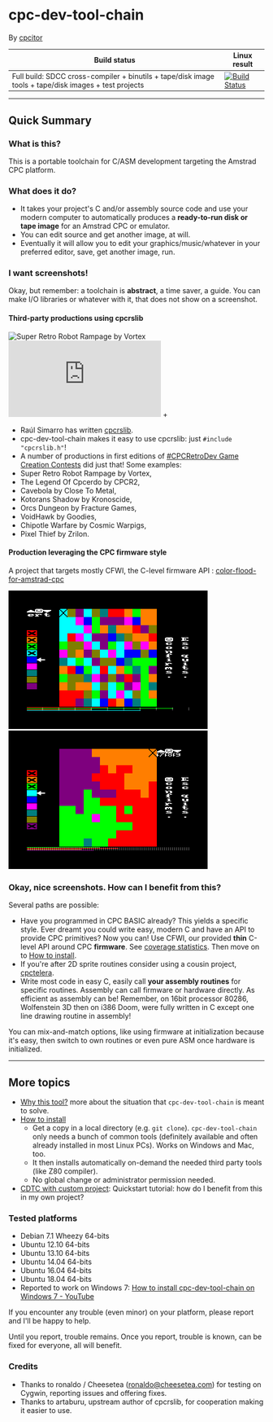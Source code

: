 cpc-dev-tool-chain
==================

By [cpcitor](https://github.com/cpcitor)

Build status | Linux result
---- | ----
Full build: SDCC cross-compiler + binutils + tape/disk image tools + tape/disk images + test projects | [![Build Status](https://travis-ci.org/cpcitor/cpc-dev-tool-chain.svg?branch=master)](https://travis-ci.org/cpcitor/cpc-dev-tool-chain)
----------------------------------------------------------------

## Quick Summary

### What is this?

This is a portable toolchain for C/ASM development targeting the Amstrad CPC platform.

### What does it do?

* It takes your project's C and/or assembly source code and use your modern computer to automatically produces a **ready-to-run disk or tape image** for an Amstrad CPC or emulator.
* You can edit source and get another image, at will.
* Eventually it will allow you to edit your graphics/music/whatever in your preferred editor, save, get another image, run.

### I want screenshots!

Okay, but remember: a toolchain is **abstract**, a time saver, a guide.  You can make I/O libraries or whatever with it, that does not show on a screenshot.

#### Third-party productions using cpcrslib

![Super Retro Robot Rampage by Vortex](https://cpcrulez.fr/img/6/srrr2.png)
![Kotorans Shadow by Kronoscide](http://www.cpc-power.com/extra_lire_fichier.php?extra=cpcold&fiche=11423&slot=2&part=A&type=.png)
+
* Raúl Simarro has written [cpcrslib](http://www.cpcwiki.eu/index.php/CPCRSlib).
* cpc-dev-tool-chain makes it easy to use cpcrslib: just `#include "cpcrslib.h"`!
* A number of productions in first editions of [#CPCRetroDev Game Creation Contests](http://cpcretrodev.byterealms.com/en/ "#CPCRetroDev Game Creation Contest | Amstrad CPC game development contest") did just that! Some examples:
 * Super Retro Robot Rampage by Vortex,
 * The Legend Of Cpcerdo by CPCR2,
 * Cavebola by Close To Metal,
 * Kotorans Shadow by Kronoscide,
 * Orcs Dungeon by Fracture Games,
 * VoidHawk by Goodies,
 * Chipotle Warfare by Cosmic Warpigs,
 * Pixel Thief by Zrilon.

#### Production leveraging the CPC firmware style

A project that targets mostly CFWI, the C-level firmware API : [color-flood-for-amstrad-cpc](https://github.com/cpcitor/color-flood-for-amstrad-cpc "cpcitor/color-flood-for-amstrad-cpc: A puzzle game for 2 to 4 player. Written in portable C as an experiment: can a program with non-trivial algorithmic logic be compiled and run on an 8-bit platform? Answer: yes.")

![Playing Color Flood](https://raw.githubusercontent.com/cpcitor/color-flood-for-amstrad-cpc/master/doc/images/dump_2018y12m03d_19h24m32s_174836371.png)
![Playing Color Flood](https://raw.githubusercontent.com/cpcitor/color-flood-for-amstrad-cpc/master/doc/images/dump_2018y12m03d_19h34m30s_522981601.png)

### Okay, nice screenshots.  How can I benefit from this?

Several paths are possible:

* Have you programmed in CPC BASIC already?  This yields a specific style.  Ever dreamt you could write easy, modern C and have an API to provide CPC primitives?  Now you can!  Use CFWI, our provided **thin** C-level API around CPC **firmware**.  See [coverage statistics](https://cdn.rawgit.com/cpcitor/cpc-dev-tool-chain/master/cpclib/cfwi/coverage.html).  Then move on to [How to install](documentation/how_to_install.md).
* If you're after 2D sprite routines consider using a cousin project, [cpctelera](https://github.com/lronaldo/cpctelera "lronaldo/cpctelera: Astonishingly fast Amstrad CPC game engine for C developers").
* Write most code in easy C, easily call **your assembly routines** for specific routines.  Assembly can call firmware or hardware directly.  As efficient as assembly can be!  Remember, on 16bit processor 80286, Wolfenstein 3D then on i386 Doom, were fully written in C except one line drawing routine in assembly!

You can mix-and-match options, like using firmware at initialization because it's easy, then switch to own routines or even pure ASM once hardware is initialized.

----------------------------------------------------------------

## More topics

* [Why this tool?](documentation/why_this_tool.md) more about the situation that `cpc-dev-tool-chain` is meant to solve.
* [How to install](documentation/how_to_install.md)
  * Get a copy in a local directory (e.g. `git clone`). `cpc-dev-tool-chain` only needs a bunch of common tools (definitely available and often already installed in most Linux PCs).  Works on Windows and Mac, too.
  * It then installs automatically on-demand the needed third party tools (like Z80 compiler).
  * No global change or administrator permission needed.
* [CDTC with custom project](documentation/CDTC_with_custom_project.md): Quickstart tutorial: how do I benefit from this in my own project?

### Tested platforms

* Debian 7.1 Wheezy 64-bits
* Ubuntu 12.10 64-bits
* Ubuntu 13.10 64-bits
* Ubuntu 14.04 64-bits
* Ubuntu 16.04 64-bits
* Ubuntu 18.04 64-bits
* Reported to work on Windows 7: [How to install cpc-dev-tool-chain on Windows 7 - YouTube](https://www.youtube.com/watch?v=FQ4ToK9ry5U)

If you encounter any trouble (even minor) on your platform, please report and I'll be happy to help.

Until you report, trouble remains.
Once you report, trouble is known, can be fixed for everyone, all will benefit.


### Credits

* Thanks to ronaldo / Cheesetea (ronaldo@cheesetea.com) for testing on Cygwin, reporting issues and offering fixes.
* Thanks to artaburu, upstream author of cpcrslib, for cooperation making it easier to use.

